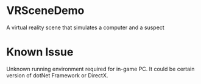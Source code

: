 # VRSceneDemo
A virtual reality scene that simulates a computer and a suspect
# Known Issue
Unknown running environment required for in-game PC. It could be certain version of dotNet Framework or DirectX. 
